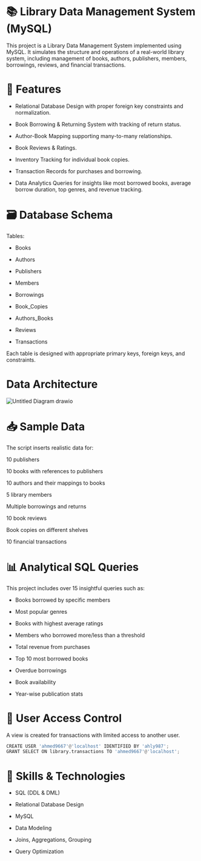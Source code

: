 # 📚 Library Data Management System (MySQL)

This project is a Library Data Management System implemented using MySQL.
It simulates the structure and operations of a real-world library system, including management of books, authors, publishers, members, borrowings, reviews, and financial transactions.


# 🔧 Features
- Relational Database Design with proper foreign key constraints and normalization.

- Book Borrowing & Returning System with tracking of return status.

- Author-Book Mapping supporting many-to-many relationships.

- Book Reviews & Ratings.

- Inventory Tracking for individual book copies.

- Transaction Records for purchases and borrowing.

- Data Analytics Queries for insights like most borrowed books, average borrow duration, top genres, and revenue tracking.


# 🗃️ Database Schema
Tables:

- Books
  
- Authors
  
- Publishers
  
- Members
  
- Borrowings
  
- Book_Copies
  
- Authors_Books
  
- Reviews
  
- Transactions

Each table is designed with appropriate primary keys, foreign keys, and constraints.


# Data Architecture

![Untitled Diagram drawio](https://github.com/user-attachments/assets/4067b408-f4e0-4ce1-a65c-4dcd93dd9a31)



# 📥 Sample Data
The script inserts realistic data for:

10 publishers

10 books with references to publishers

10 authors and their mappings to books

5 library members

Multiple borrowings and returns

10 book reviews

Book copies on different shelves

10 financial transactions

# 📊 Analytical SQL Queries
This project includes over 15 insightful queries such as:

- Books borrowed by specific members

- Most popular genres

- Books with highest average ratings

- Members who borrowed more/less than a threshold

- Total revenue from purchases

- Top 10 most borrowed books

- Overdue borrowings

- Book availability

- Year-wise publication stats

 # 🔐 User Access Control
A view is created for transactions with limited access to another user.

```python
CREATE USER 'ahmed9667'@'localhost' IDENTIFIED BY 'ahly987';
GRANT SELECT ON library.transactions TO 'ahmed9667'@'localhost';
```

# 🧠 Skills & Technologies
- SQL (DDL & DML)

- Relational Database Design

- MySQL

- Data Modeling

- Joins, Aggregations, Grouping

- Query Optimization
